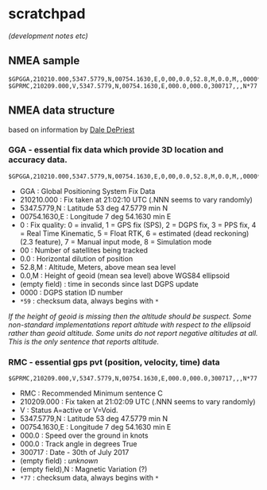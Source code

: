 # scratchpad

_(development notes etc)_


## NMEA sample

	$GPGGA,210210.000,5347.5779,N,00754.1630,E,0,00,0.0,52.8,M,0.0,M,,0000*59
	$GPRMC,210209.000,V,5347.5779,N,00754.1630,E,000.0,000.0,300717,,,N*77

## NMEA data structure

based on information by [Dale DePriest]( http://www.gpsinformation.org/dale/nmea.htm )

### GGA - essential fix data which provide 3D location and accuracy data.

	$GPGGA,210210.000,5347.5779,N,00754.1630,E,0,00,0.0,52.8,M,0.0,M,,0000*59

- GGA : Global Positioning System Fix Data
- 210210.000 : Fix taken at 21:02:10 UTC (.NNN seems to vary randomly)
- 5347.5779,N : Latitude 53 deg 47.5779 min N
- 00754.1630,E : Longitude 7 deg 54.1630 min E
- 0 : Fix quality: 0 = invalid, 1 = GPS fix (SPS), 2 = DGPS fix, 3 = PPS fix, 4 = Real Time Kinematic, 5 = Float RTK, 6 = estimated (dead reckoning) (2.3 feature), 7 = Manual input mode, 8 = Simulation mode
- 00 : Number of satellites being tracked
- 0.0 : Horizontal dilution of position
- 52.8,M : Altitude, Meters, above mean sea level
- 0.0,M : Height of geoid (mean sea level) above WGS84 ellipsoid
- (empty field) : time in seconds since last DGPS update
- 0000 : DGPS station ID number
- `*59` : checksum data, always begins with `*`

_If the height of geoid is missing then the altitude should be suspect. Some non-standard implementations report altitude with respect to the ellipsoid rather than geoid altitude. Some units do not report negative altitudes at all. This is the only sentence that reports altitude._

### RMC - essential gps pvt (position, velocity, time) data

	$GPRMC,210209.000,V,5347.5779,N,00754.1630,E,000.0,000.0,300717,,,N*77

- RMC : Recommended Minimum sentence C
- 210209.000 : Fix taken at 21:02:09 UTC (.NNN seems to vary randomly)
- V : Status A=active or V=Void.
- 5347.5779,N : Latitude 53 deg 47.5779 min N
- 00754.1630,E : Longitude 7 deg 54.1630 min E
- 000.0 : Speed over the ground in knots
- 000.0 : Track angle in degrees True
- 300717 : Date - 30th of July 2017
- (empty field) : _unknown_
- (empty field),N : Magnetic Variation (?)
- `*77` : checksum data, always begins with `*`
